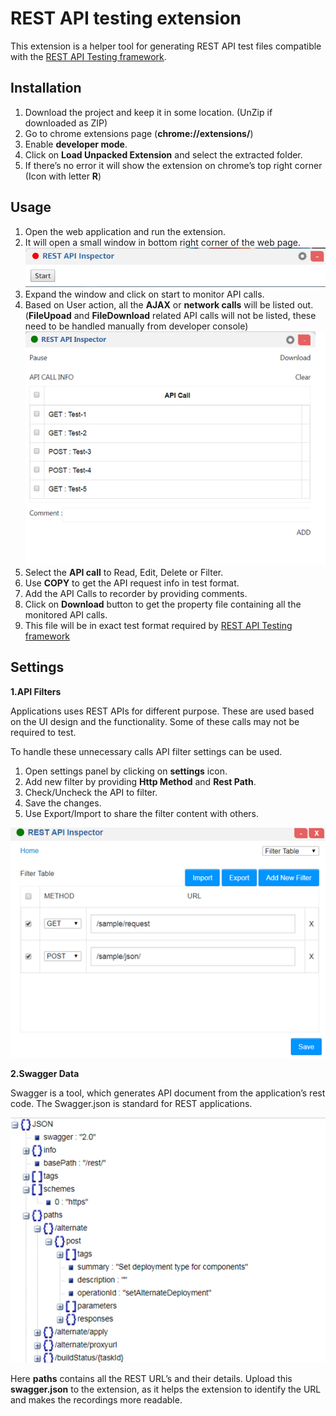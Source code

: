 REST API testing extension
======================
This extension is a helper tool for generating REST API test files compatible with the [REST API Testing framework](https://github.com/srinivas2207/RestApiTest).



Installation
------------
1.	Download the project and keep it in some location. (UnZip if downloaded as ZIP)
2.	Go to chrome extensions page (**chrome://extensions/**)
3.	Enable **developer mode**.
4.	Click on **Load Unpacked Extension** and select the extracted folder.
5.	If there’s no error it will show the extension on chrome’s top right corner (Icon with letter **R**) 


Usage
-----

1.	Open the web application and run the extension.
2.	It will open a small window in bottom right corner of the web page.
  ![Alt text](/docs/usage1.png?raw=true)
3.	Expand the window and click on start to monitor API calls.
4.	Based on User action, all the **AJAX** or **network calls** will be listed out.
(**FileUpoad** and **FileDownload** related API calls will not be listed, these need to be handled manually from developer console)
![Alt text](/docs/usage2.png?raw=true)
5.	Select the **API call** to Read, Edit, Delete or Filter.
6.	Use **COPY** to get the API request info in test format.
7.	Add the API Calls to recorder by providing comments.
8.	Click on **Download** button to get the property file containing all the monitored API calls.
9.	This file will be in exact test format required by [REST API Testing framework](https://github.com/srinivas2207/RestApiTest)

Settings
--------

**1.API Filters**

Applications uses REST APIs for different purpose. These are used based on the UI design and the functionality. Some of these calls may not be required to test.

To handle these unnecessary calls API filter settings can be used.
1.	Open settings panel by clicking on **settings** icon.
2.	Add new filter by providing **Http Method** and **Rest Path**.
3.	Check/Uncheck the API to filter.
4.	Save the changes. 
5.	Use Export/Import to share the filter content with others.

![Alt text](/docs/filter.png?raw=true)

**2.Swagger Data**

Swagger is a tool, which generates API document from the application’s rest code. The Swagger.json is standard for REST applications.

![Alt text](/docs/swagger.png?raw=true)

Here **paths** contains all the REST URL’s and their details. Upload this **swagger.json** to the extension, as it helps the extension to identify the URL and makes the recordings more readable.





